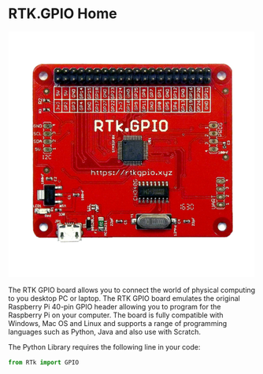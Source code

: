 # RTK.GPIO Home

![RTk.GPIO](img/rtkgpio.png)

The RTK GPIO board allows you to connect the world of physical computing to you desktop PC or laptop. The RTK GPIO board emulates the original Raspberry Pi 40-pin GPIO header allowing you to program for the Raspberry Pi on your computer. The board is fully compatible with Windows, Mac OS and Linux and supports a range of programming languages such as Python, Java and also use with Scratch.

The Python Library requires the following line in your code:

```python
from RTk import GPIO
```
